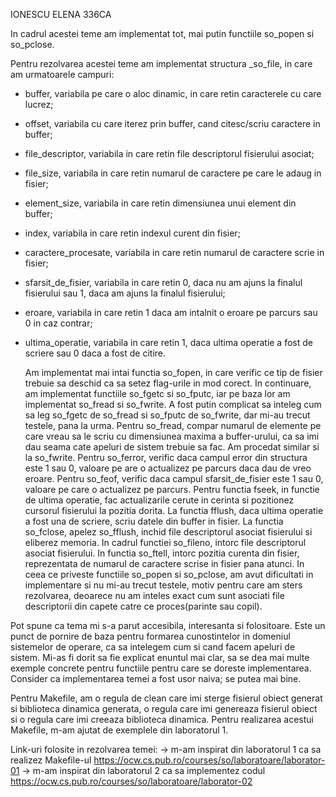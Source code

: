 IONESCU ELENA 336CA

In cadrul acestei teme am implementat tot, mai putin functiile so_popen si so_pclose.

Pentru rezolvarea acestei teme am implementat structura _so_file, in care am
urmatoarele campuri:

- buffer, variabila pe care o aloc dinamic, in care retin caracterele cu care lucrez;
- offset, variabila cu care iterez prin buffer, cand citesc/scriu caractere in buffer;
- file_descriptor, variabila in care retin file descriptorul fisierului asociat;
- file_size, variabila in care retin numarul de caractere pe care le adaug in fisier;
- element_size, variabila in care retin dimensiunea unui element din buffer;
- index, variabila in care retin indexul curent din fisier;
- caractere_procesate, variabila in care retin numarul de caractere scrie in fisier;
- sfarsit_de_fisier, variabila in care retin 0, daca nu am ajuns la finalul
  fisierului sau 1, daca am ajuns la finalul fisierului;
- eroare, variabila in care retin 1 daca am intalnit o eroare pe parcurs sau 
  0 in caz contrar;
- ultima_operatie, variabila in care retin 1, daca ultima operatie a fost de 
  scriere sau 0 daca a fost de citire.

	Am implementat mai intai functia so_fopen, in care verific ce tip de fisier 
trebuie sa deschid ca sa setez flag-urile in mod corect. In continuare, am implementat
functiile so_fgetc si so_fputc, iar pe baza lor am implementat so_fread si so_fwrite. 
A fost putin complicat sa inteleg cum sa leg so_fgetc de so_fread si so_fputc de 
so_fwrite, dar mi-au trecut testele, pana la urma. Pentru so_fread, compar
numarul de elemente pe care vreau sa le scriu cu dimensiunea maxima a buffer-urului,
ca sa imi dau seama cate apeluri de sistem  trebuie sa fac. Am procedat similar si la
so_fwrite. Pentru so_ferror, verific daca campul error din structura este 1 sau 0,
valoare pe are o actualizez pe parcurs daca dau de vreo eroare. Pentru so_feof,
verific daca campul sfarsit_de_fisier este 1 sau 0, valoare pe care o actualizez pe
parcurs. Pentru functia fseek, in functie de ultima operatie, fac actualizarile
cerute in cerinta si pozitionez cursorul fisierului la pozitia dorita. La functia 
fflush, daca ultima operatie a fost una de scriere, scriu datele din buffer in fisier.
La functia so_fclose, apelez so_fflush, inchid file descriptorul asociat fisierului
si eliberez memoria. In cadrul functiei so_fileno, intorc file descriptorul asociat
fisierului. In functia so_ftell, intorc pozitia curenta din fisier, reprezentata de
numarul de caractere scrise in fisier pana atunci. In ceea ce priveste functiile
so_popen si so_pclose, am avut dificultati in implementare si nu mi-au trecut testele,
motiv pentru care am sters rezolvarea, deoarece nu am inteles exact cum sunt asociati
file descriptorii din capete catre ce proces(parinte sau copil). 

Pot spune ca tema mi s-a parut accesibila, interesanta si folositoare. Este un 
punct de pornire de baza pentru formarea cunostintelor in domeniul sistemelor de operare, 
ca sa intelegem cum si cand facem apeluri de sistem. Mi-as fi dorit sa fie explicat enuntul
mai clar, sa se dea mai multe exemple concrete pentru functiile pentru care se doreste 
implementarea. Consider ca implementarea temei a fost usor naiva; se putea mai bine.

Pentru Makefile, am o regula de clean care imi sterge fisierul obiect generat si 
biblioteca dinamica generata, o regula care imi genereaza fisierul obiect si o regula 
care imi creeaza biblioteca dinamica. Pentru realizarea acestui Makefile, m-am ajutat 
de exemplele din laboratorul 1.

Link-uri folosite in rezolvarea temei:
-> m-am inspirat din laboratorul 1 ca sa realizez Makefile-ul
https://ocw.cs.pub.ro/courses/so/laboratoare/laborator-01 
-> m-am inspirat din laboratorul 2 ca sa implementez codul 
https://ocw.cs.pub.ro/courses/so/laboratoare/laborator-02

